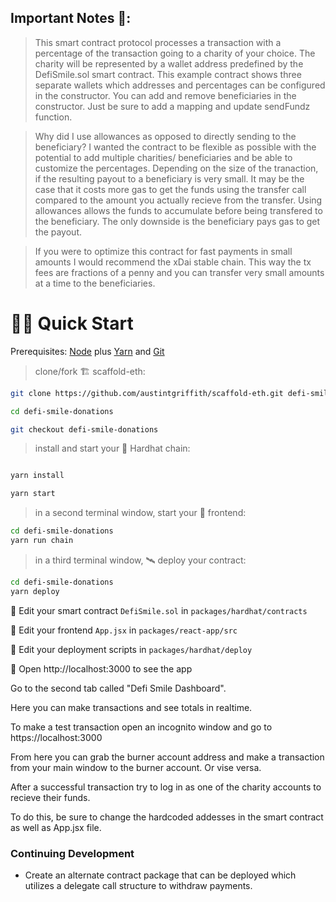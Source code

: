 ## Important Notes 🙂:

> This smart contract protocol processes a transaction with a percentage of the transaction going to a charity of your choice. The charity will be represented by a wallet address predefined by the DefiSmile.sol smart contract. This example contract shows three separate wallets which addresses and percentages can be configured in the constructor. You can add and remove beneficiaries in the constructor. Just be sure to add a mapping and update sendFundz function.

> Why did I use allowances as opposed to directly sending to the beneficiary? I wanted the contract to be flexible as possible with the potential to add multiple charities/ beneficiaries and be able to customize the percentages. Depending on the size of the tranaction, if the resulting payout to a beneficiary is very small. It may be the case that it costs more gas to get the funds using the transfer call compared to the amount you actually recieve from the transfer. Using allowances allows the funds to accumulate before being transfered to the beneficiary. The only downside is the beneficiary pays gas to get the payout. 

> If you were to optimize this contract for fast payments in small amounts I would recommend the xDai stable chain. This way the tx fees are fractions of a penny and you can transfer very small amounts at a time to the beneficiaries.


# 🏄‍♂️ Quick Start

Prerequisites: [Node](https://nodejs.org/en/download/) plus [Yarn](https://classic.yarnpkg.com/en/docs/install/) and [Git](https://git-scm.com/downloads)

> clone/fork 🏗 scaffold-eth:

```bash
git clone https://github.com/austintgriffith/scaffold-eth.git defi-smile-donations

cd defi-smile-donations

git checkout defi-smile-donations
```

> install and start your 👷‍ Hardhat chain:

```bash

yarn install

yarn start
```

> in a second terminal window, start your 📱 frontend:

```bash
cd defi-smile-donations
yarn run chain
```

> in a third terminal window, 🛰 deploy your contract:

```bash
cd defi-smile-donations
yarn deploy
```

🔏 Edit your smart contract `DefiSmile.sol` in `packages/hardhat/contracts`

📝 Edit your frontend `App.jsx` in `packages/react-app/src`

💼 Edit your deployment scripts in `packages/hardhat/deploy`

📱 Open http://localhost:3000 to see the app

Go to the second tab called "Defi Smile Dashboard".

Here you can make transactions and see totals in realtime. 

To make a test transaction open an incognito window and go to https://localhost:3000

From here you can grab the burner account address and make a transaction from your main window to the burner account. Or vise versa.

After a successful transaction try to log in as one of the charity accounts to recieve their funds. 

To do this, be sure to change the hardcoded addesses in the smart contract as well as App.jsx file. 

### Continuing Development

- Create an alternate contract package that can be deployed which utilizes a delegate call structure to withdraw payments.
